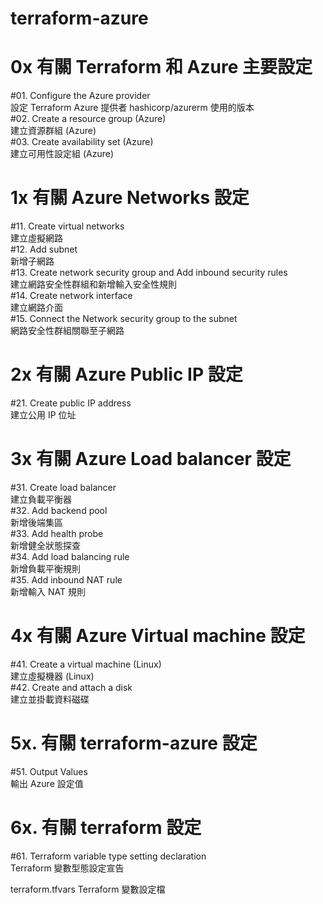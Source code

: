 # terraform-azure

# 0x 有關 Terraform 和 Azure 主要設定
 #01. Configure the Azure provider  
      設定 Terraform Azure 提供者 hashicorp/azurerm 使用的版本  
 #02. Create a resource group (Azure)  
      建立資源群組 (Azure)  
 #03. Create availability set (Azure)  
      建立可用性設定組 (Azure)  

# 1x 有關 Azure Networks 設定  
 #11. Create virtual networks  
      建立虛擬網路  
 #12. Add subnet  
      新增子網路  
 #13. Create network security group and Add inbound security rules  
      建立網路安全性群組和新增輸入安全性規則  
 #14. Create network interface  
      建立網路介面  
 #15. Connect the Network security group to the subnet  
      網路安全性群組關聯至子網路  

# 2x 有關 Azure Public IP 設定
 #21. Create public IP address  
      建立公用 IP 位址  

# 3x 有關 Azure Load balancer 設定
 #31. Create load balancer  
      建立負載平衡器  
 #32. Add backend pool  
      新增後端集區  
 #33. Add health probe  
      新增健全狀態探查  
 #34. Add load balancing rule  
      新增負載平衡規則  
 #35. Add inbound NAT rule  
      新增輸入 NAT 規則  

# 4x 有關 Azure Virtual machine 設定
 #41. Create a virtual machine (Linux)  
      建立虛擬機器 (Linux)  
 #42. Create and attach a disk  
      建立並掛載資料磁碟  

# 5x. 有關 terraform-azure 設定
 #51. Output Values  
      輸出 Azure 設定值  

# 6x. 有關 terraform 設定
 #61. Terraform variable type setting declaration  
      Terraform 變數型態設定宣告  

terraform.tfvars
Terraform 變數設定檔
